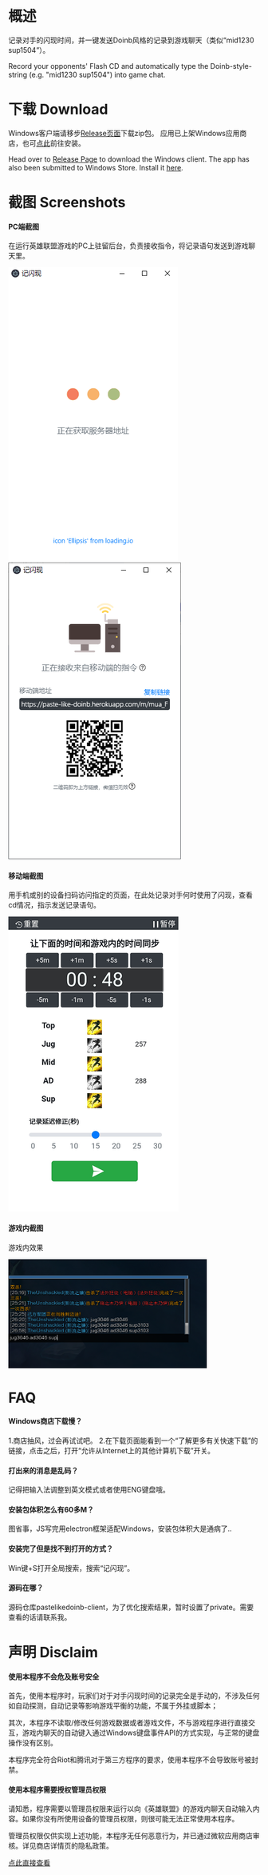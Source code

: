 # 概述
记录对手的闪现时间，并一键发送Doinb风格的记录到游戏聊天（类似“mid1230 sup1504”）。

Record your opponents' Flash CD and automatically type the Doinb-style-string (e.g. "mid1230 sup1504") into game chat. 

# 下载 Download
Windows客户端请移步[Release页面](https://github.com/Knkajfw/PasteLikeDoinb/releases)下载zip包。
应用已上架Windows应用商店，也可[点此](https://www.microsoft.com/store/apps/9NTFQT7XWQW7)前往安装。

Head over to [Release Page](https://github.com/Knkajfw/PasteLikeDoinb/releases) to download the Windows client.
The app has also been submitted to Windows Store. Install it [here](https://www.microsoft.com/store/apps/9NTFQT7XWQW7).

# 截图 Screenshots
#### PC端截图
在运行英雄联盟游戏的PC上驻留后台，负责接收指令，将记录语句发送到游戏聊天里。

![PC端截图1](ExampleScreenshots/pc1.png) 
![PC端截图2](ExampleScreenshots/pc2.png)

#### 移动端截图
用手机或别的设备扫码访问指定的页面，在此处记录对手何时使用了闪现，查看cd情况，指示发送记录语句。

![移动端截图](ExampleScreenshots/NoChrome.png)

#### 游戏内截图
游戏内效果

![游戏内截图](ExampleScreenshots/InGame.png)


# FAQ
#### Windows商店下载慢？
1.商店抽风，过会再试试吧。
2.在下载页面能看到一个“了解更多有关快速下载”的链接，点击之后，打开“允许从Internet上的其他计算机下载”开关。

#### 打出来的消息是乱码？
记得把输入法调整到英文模式或者使用ENG键盘哦。

#### 安装包体积怎么有60多M？
图省事，JS写完用electron框架适配Windows，安装包体积大是通病了..

#### 安装完了但是找不到打开的方式？
Win键+S打开全局搜索，搜索“记闪现”。

#### 源码在哪？
源码仓库pastelikedoinb-client，为了优化搜索结果，暂时设置了private。需要查看的话请联系我。

# 声明 Disclaim
#### 使用本程序不会危及账号安全
首先，使用本程序时，玩家们对于对手闪现时间的记录完全是手动的，不涉及任何如自动探测，自动记录等影响游戏平衡的功能，不属于外挂或脚本；

其次，本程序不读取/修改任何游戏数据或者游戏文件，不与游戏程序进行直接交互，游戏内聊天的自动键入通过Windows键盘事件API的方式实现，与正常的键盘操作没有区别。

本程序完全符合Riot和腾讯对于第三方程序的要求，使用本程序不会导致账号被封禁。

#### 使用本程序需要授权管理员权限
请知悉，程序需要以管理员权限来运行以向《英雄联盟》的游戏内聊天自动输入内容。如果你没有所使用设备的管理员权限，则很可能无法正常使用本程序。

管理员权限仅供实现上述功能，本程序无任何恶意行为，并已通过微软应用商店审核。详见商店详情页的隐私政策。

[点此直接查看](https://Knkajfw.github.io/paste-like-doinb/PrivacyPolicy.html)